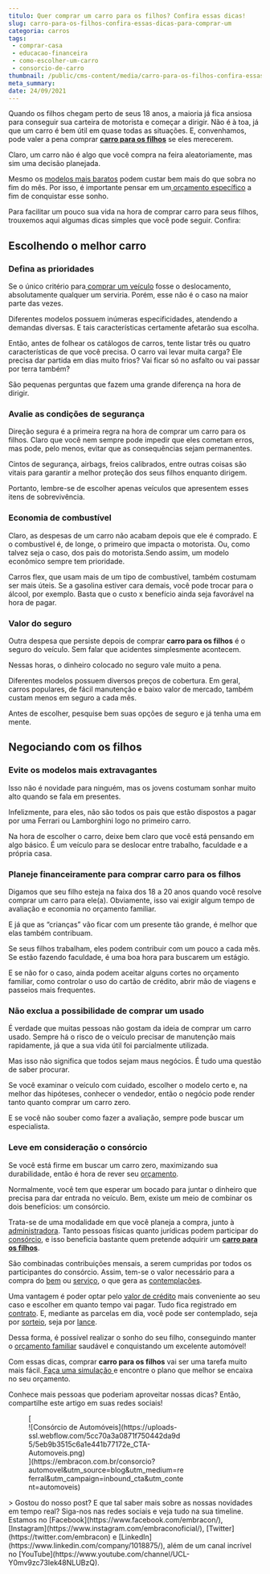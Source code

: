 ```yaml
---
titulo: Quer comprar um carro para os filhos? Confira essas dicas!
slug: carro-para-os-filhos-confira-essas-dicas-para-comprar-um
categoria: carros
tags:
 - comprar-casa
 - educacao-financeira
 - como-escolher-um-carro
 - consorcio-de-carro
thumbnail: /public/cms-content/media/carro-para-os-filhos-confira-essas-dicas-para-comprar-um.jpg
meta_summary: 
date: 24/09/2021
---
```

Quando os filhos chegam perto de seus 18 anos, a maioria já fica ansiosa para conseguir sua carteira de motorista e começar a dirigir. Não é à toa, já que um carro é bem útil em quase todas as situações. E, convenhamos, pode valer a pena comprar [**carro para os filhos**](https://www.embracon.com.br/blog/afinal-dar-um-carro-de-presente-para-o-filho-e-uma-boa-ou-ma-ideia) se eles merecerem.

Claro, um carro não é algo que você compra na feira aleatoriamente, mas sim uma decisão planejada.

Mesmo os [modelos mais baratos](https://www.embracon.com.br/blog/carros-mais-baratos-os-modelos-de-ate-r-40-mil) podem custar bem mais do que sobra no fim do mês. Por isso, é importante pensar em um[ orçamento específico](https://www.embracon.com.br/blog/planeje-sua-vida-financeira-e-fique-sempre-no-azul) a fim de conquistar esse sonho.

Para facilitar um pouco sua vida na hora de comprar carro para seus filhos, trouxemos aqui algumas dicas simples que você pode seguir. Confira:

Escolhendo o melhor carro
-------------------------

### Defina as prioridades

Se o único critério para[ comprar um veículo](https://www.embracon.com.br/consorcio-de-carros) fosse o deslocamento, absolutamente qualquer um serviria. Porém, esse não é o caso na maior parte das vezes.

Diferentes modelos possuem inúmeras especificidades, atendendo a demandas diversas. E tais características certamente afetarão sua escolha.

Então, antes de folhear os catálogos de carros, tente listar três ou quatro características de que você precisa. O carro vai levar muita carga? Ele precisa dar partida em dias muito frios? Vai ficar só no asfalto ou vai passar por terra também?

São pequenas perguntas que fazem uma grande diferença na hora de dirigir.

### Avalie as condições de segurança

Direção segura é a primeira regra na hora de comprar um carro para os filhos. Claro que você nem sempre pode impedir que eles cometam erros, mas pode, pelo menos, evitar que as consequências sejam permanentes.

Cintos de segurança, airbags, freios calibrados, entre outras coisas são vitais para garantir a melhor proteção dos seus filhos enquanto dirigem.

Portanto, lembre-se de escolher apenas veículos que apresentem esses itens de sobrevivência.

### Economia de combustível

Claro, as despesas de um carro não acabam depois que ele é comprado. E o combustível é, de longe, o primeiro que impacta o motorista. Ou, como talvez seja o caso, dos pais do motorista.Sendo assim, um modelo econômico sempre tem prioridade.

Carros flex, que usam mais de um tipo de combustível, também costumam ser mais úteis. Se a gasolina estiver cara demais, você pode trocar para o álcool, por exemplo. Basta que o custo x benefício ainda seja favorável na hora de pagar.

### Valor do seguro

Outra despesa que persiste depois de comprar **carro para os filhos** é o seguro do veículo. Sem falar que acidentes simplesmente acontecem.

Nessas horas, o dinheiro colocado no seguro vale muito a pena.

Diferentes modelos possuem diversos preços de cobertura. Em geral, carros populares, de fácil manutenção e baixo valor de mercado, também custam menos em seguro a cada mês.

Antes de escolher, pesquise bem suas opções de seguro e já tenha uma em mente.

Negociando com os filhos
------------------------

### Evite os modelos mais extravagantes

Isso não é novidade para ninguém, mas os jovens costumam sonhar muito alto quando se fala em presentes.

Infelizmente, para eles, não são todos os pais que estão dispostos a pagar por uma Ferrari ou Lamborghini logo no primeiro carro.

Na hora de escolher o carro, deixe bem claro que você está pensando em algo básico. É um veículo para se deslocar entre trabalho, faculdade e a própria casa.

### Planeje financeiramente para comprar carro para os filhos

Digamos que seu filho esteja na faixa dos 18 a 20 anos quando você resolve comprar um carro para ele(a). Obviamente, isso vai exigir algum tempo de avaliação e economia no orçamento familiar.

E já que as “crianças” vão ficar com um presente tão grande, é melhor que elas também contribuam.

Se seus filhos trabalham, eles podem contribuir com um pouco a cada mês. Se estão fazendo faculdade, é uma boa hora para buscarem um estágio.

E se não for o caso, ainda podem aceitar alguns cortes no orçamento familiar, como controlar o uso do cartão de crédito, abrir mão de viagens e passeios mais frequentes.

### Não exclua a possibilidade de comprar um usado

É verdade que muitas pessoas não gostam da ideia de comprar um carro usado. Sempre há o risco de o veículo precisar de manutenção mais rapidamente, já que a sua vida útil foi parcialmente utilizada.

Mas isso não significa que todos sejam maus negócios. É tudo uma questão de saber procurar.

Se você examinar o veículo com cuidado, escolher o modelo certo e, na melhor das hipóteses, conhecer o vendedor, então o negócio pode render tanto quanto comprar um carro zero.

E se você não souber como fazer a avaliação, sempre pode buscar um especialista.

### Leve em consideração o consórcio

Se você está firme em buscar um carro zero, maximizando sua durabilidade, então é hora de rever seu [orçamento](https://www.embracon.com.br/blog/planejamento-financeiro-um-guia-para-as-financas-nao-sairem-de-controle).

Normalmente, você tem que esperar um bocado para juntar o dinheiro que precisa para dar entrada no veículo. Bem, existe um meio de combinar os dois benefícios: um consórcio.

Trata-se de uma modalidade em que você planeja a compra, junto à [administradora](https://www.embracon.com.br/). Tanto pessoas físicas quanto jurídicas podem participar do [consórcio](https://www.embracon.com.br/conhecaoconsorcio/entenda-o-consorcio), e isso beneficia bastante quem pretende adquirir um [**carro para os filhos**](https://www.embracon.com.br/blog/afinal-dar-um-carro-de-presente-para-o-filho-e-uma-boa-ou-ma-ideia).

São combinadas contribuições mensais, a serem cumpridas por todos os participantes do consórcio. Assim, tem-se o valor necessário para a compra do [bem](https://www.embracon.com.br/consorcio-de-carros) ou [serviço](https://www.embracon.com.br/consorcio-servicos), o que gera as [contemplações](https://www.embracon.com.br/blog/quais-sao-as-formas-de-contemplacao).

Uma vantagem é poder optar pelo [valor de crédito](https://www.embracon.com.br/conhecaoconsorcio/o-valor-do-credito-pode-ser-diferente-do-valor-do-bem-que-quero-adquirir) mais conveniente ao seu caso e escolher em quanto tempo vai pagar. Tudo fica registrado em [contrato](https://www.embracon.com.br/blog/saiba-o-que-avaliar-antes-de-assinar-um-contrato-de-consorcio). E, mediante as parcelas em dia, você pode ser contemplado, seja por [sorteio](https://www.embracon.com.br/conhecaoconsorcio/como-sao-realizados-os-sorteios-nas-assembleias), seja por [lance](https://www.embracon.com.br/conhecaoconsorcio/o-que-e-o-lance).

Dessa forma, é possível realizar o sonho do seu filho, conseguindo manter o [orçamento familiar](https://www.embracon.com.br/blog/aprenda-como-montar-um-orcamento-familiar-em-5-passos) saudável e conquistando um excelente automóvel!

Com essas dicas, comprar **carro para os filhos** vai ser uma tarefa muito mais fácil.[ Faça uma simulação ](https://www.embracon.com.br/ecommerce)e encontre o plano que melhor se encaixa no seu orçamento.

Conhece mais pessoas que poderiam aproveitar nossas dicas? Então, compartilhe este artigo em suas redes sociais!

<figure class="w-richtext-figure-type-image w-richtext-align-center" style="max-width:310px">[<div>![Consórcio de Automóveis](https://uploads-ssl.webflow.com/5cc70a3a0871f750442da9d5/5eb9b3515c6a1e441b77172e_CTA-Automoveis.png)</div>](https://embracon.com.br/consorcio?automovel&utm_source=blog&utm_medium=referral&utm_campaign=inbound_cta&utm_content=automoveis)</figure>> Gostou do nosso post? E que tal saber mais sobre as nossas novidades em tempo real? Siga-nos nas redes sociais e veja tudo na sua timeline. Estamos no [Facebook](https://www.facebook.com/embracon/), [Instagram](https://www.instagram.com/embraconoficial/), [Twitter](https://twitter.com/embracon) e [LinkedIn](https://www.linkedin.com/company/1018875/), além de um canal incrível no [YouTube](https://www.youtube.com/channel/UCL-Y0mv9zc73Iek48NLUBzQ).
